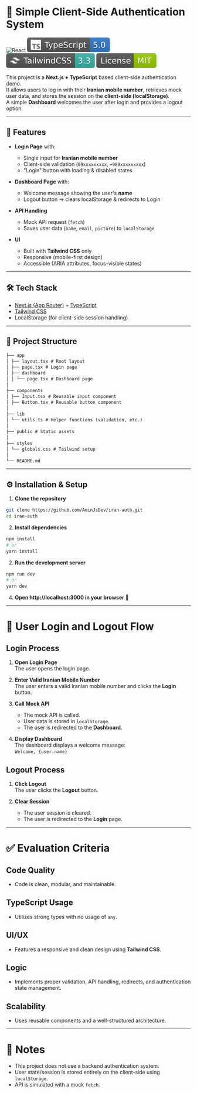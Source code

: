 # 📱 Simple Client-Side Authentication System
![React](https://raw.githubusercontent.com/AminJsDev/iran-auth/main/master/public/assets/React.svg)
![Typescript](https://raw.githubusercontent.com/AminJsDev/iran-auth/master/public/assets/Typescript.svg)
![TailwindCSS](https://raw.githubusercontent.com/AminJsDev/iran-auth/master/public/assets/TailwindCSS.svg)
![License](https://raw.githubusercontent.com/AminJsDev/iran-auth/master/public/assets/License.svg)

This project is a **Next.js + TypeScript** based client-side authentication demo.  
It allows users to log in with their **Iranian mobile number**, retrieves mock user data, and stores the session on the **client-side (localStorage)**.  
A simple **Dashboard** welcomes the user after login and provides a logout option.

---

## 🚀 Features

- **Login Page** with:
  - Single input for **Iranian mobile number**
  - Client-side validation (`09xxxxxxxxx`, `+989xxxxxxxxx`)
  - "Login" button with loading & disabled states

- **Dashboard Page** with:
  - Welcome message showing the user's **name**
  - Logout button → clears localStorage & redirects to Login

- **API Handling**
  - Mock API request (`fetch`)
  - Saves user data (`name`, `email`, `picture`) to `localStorage`

- **UI**
  - Built with **Tailwind CSS** only
  - Responsive (mobile-first design)
  - Accessible (ARIA attributes, focus-visible states)

---

## 🛠️ Tech Stack

- [Next.js (App Router)](https://nextjs.org/docs/app) + [TypeScript](https://www.typescriptlang.org/)
- [Tailwind CSS](https://tailwindcss.com/)
- LocalStorage (for client-side session handling)

---

## 📂 Project Structure
```
├── app
│ ├── layout.tsx # Root layout
│ ├── page.tsx # Login page
│ ├── dashboard
│ │ └── page.tsx # Dashboard page
│
├── components
│ ├── Input.tsx # Reusable input component
│ ├── Button.tsx # Reusable button component
│
├── lib
│ └── utils.ts # Helper functions (validation, etc.)
│
├── public # Static assets
│
├── styles
│ └── globals.css # Tailwind setup
│
└── README.md
```


---

## ⚙️ Installation & Setup

1. **Clone the repository**

```bash
git clone https://github.com/AminJsDev/iran-auth.git
cd iran-auth
```

2. **Install dependencies** 
```bash
npm install
# or
yarn install
```

2. **Run the development server** 
```bash
npm run dev
# or
yarn dev
```

4. **Open http://localhost:3000 in your browser 🚀**

---

# 🔑 User Login and Logout Flow

## Login Process
1. **Open Login Page**  
   The user opens the login page.

2. **Enter Valid Iranian Mobile Number**  
   The user enters a valid Iranian mobile number and clicks the **Login** button.

3. **Call Mock API**  
   - The mock API is called.
   - User data is stored in `localStorage`.
   - The user is redirected to the **Dashboard**.

4. **Display Dashboard**  
   The dashboard displays a welcome message:  
   `Welcome, {user.name}`

## Logout Process
1. **Click Logout**  
   The user clicks the **Logout** button.

2. **Clear Session**  
   - The user session is cleared.
   - The user is redirected to the **Login** page.

___

# ✅ Evaluation Criteria

## Code Quality
- Code is clean, modular, and maintainable.

## TypeScript Usage
- Utilizes strong types with no usage of `any`.

## UI/UX
- Features a responsive and clean design using **Tailwind CSS**.

## Logic
- Implements proper validation, API handling, redirects, and authentication state management.

## Scalability
- Uses reusable components and a well-structured architecture.

---

# 📌 Notes

- This project does not use a backend authentication system.
- User state/session is stored entirely on the client-side using `localStorage`.
- API is simulated with a mock `fetch`.


